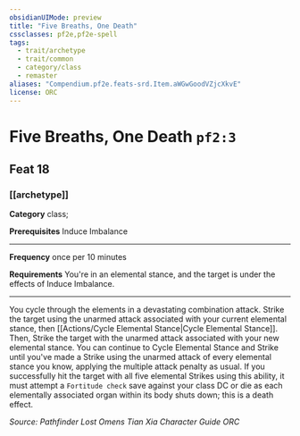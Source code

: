```yaml
---
obsidianUIMode: preview
title: "Five Breaths, One Death"
cssclasses: pf2e,pf2e-spell
tags:
  - trait/archetype
  - trait/common
  - category/class
  - remaster
aliases: "Compendium.pf2e.feats-srd.Item.aWGwGoodVZjcXkvE"
license: ORC
---
```

# Five Breaths, One Death `pf2:3`
## Feat 18
### [[archetype]]

**Category** class; 



**Prerequisites** Induce Imbalance
* * *
**Frequency** once per 10 minutes

**Requirements** You're in an elemental stance, and the target is under the effects of Induce Imbalance.

* * *

You cycle through the elements in a devastating combination attack. Strike the target using the unarmed attack associated with your current elemental stance, then [[Actions/Cycle Elemental Stance|Cycle Elemental Stance]]. Then, Strike the target with the unarmed attack associated with your new elemental stance. You can continue to Cycle Elemental Stance and Strike until you've made a Strike using the unarmed attack of every elemental stance you know, applying the multiple attack penalty as usual. If you successfully hit the target with all five elemental Strikes using this ability, it must attempt a `Fortitude check` save against your class DC or die as each elementally associated organ within its body shuts down; this is a death effect.

*Source: Pathfinder Lost Omens Tian Xia Character Guide*
*ORC*